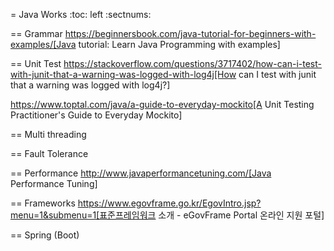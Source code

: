 = Java Works
:toc: left
:sectnums:

== Grammar
https://beginnersbook.com/java-tutorial-for-beginners-with-examples/[Java tutorial: Learn Java Programming with examples]

== Unit Test
https://stackoverflow.com/questions/3717402/how-can-i-test-with-junit-that-a-warning-was-logged-with-log4j[How can I test with junit that a warning was logged with log4j?]

https://www.toptal.com/java/a-guide-to-everyday-mockito[A Unit Testing Practitioner's Guide to Everyday Mockito]

== Multi threading

== Fault Tolerance

== Performance
http://www.javaperformancetuning.com/[Java Performance Tuning]

== Frameworks
https://www.egovframe.go.kr/EgovIntro.jsp?menu=1&submenu=1[표준프레임워크 소개 - eGovFrame Portal 온라인 지원 포털]

== Spring (Boot)
